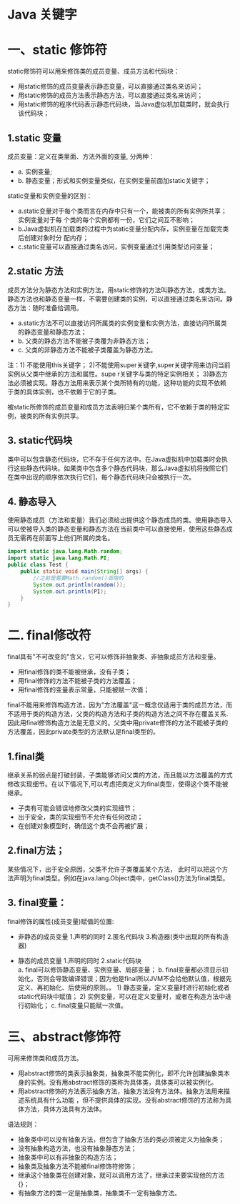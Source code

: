 Java 关键字
====================
# 一、static 修饰符

static修饰符可以用来修饰类的成员变量、成员方法和代码块：
-  用static修饰的成员变量表示静态变量，可以直接通过类名来访问；
- 用static修饰的成员方法表示静态方法，可以直接通过类名来访问；
- 用static修饰的程序代码表示静态代码块，当Java虚似机加载类时，就会执行该代码块；

## 1.static 变量
成员变量：定义在类里面、方法外面的变量, 分两种：
- a. 实例变量;
- b. 静态变量；形式和实例变量类似，在实例变量前面加static关键字；

static变量和实例变量的区别：
- a.static变量对于每个类而言在内存中只有一个，能被类的所有实例所共享；实例变量对于每   个类的每个实例都有一份，它们之间互不影响；
- b.Java虚拟机在加载类的过程中为static变量分配内存，实例变量在加载完类后创建对象时分   配内存；
- c.static变量可以直接通过类名访问，实例变量通过引用类型访问变量；
                              
## 2.static 方法
成员方法分为静态方法和实例方法，用static修饰的方法叫静态方法，或类方法。静态方法也和静态变量一样，不需要创建类的实例，可以直接通过类名来访问。静态方法：随时准备给调用。

- a.static方法不可以直接访问所属类的实例变量和实例方法，直接访问所属类的静态变量和静态方法；
- b. 父类的静态方法不能被子类覆为非静态方法；
- c. 父类的非静态方法不能被子类覆盖为静态方法。
 
 注：1) 不能使用this关键字；
   2)不能使用super关键字,super关键字用来访问当前实例从父类中继承的方法和属性。supe  r关键字与类的特定实例相关；
   3)静态方法必须被实现。静态方法用来表示某个类所特有的功能，这种功能的实现不依赖   于类的具体实例，也不依赖于它的子类。
			
被static所修饰的成员变量和成员方法表明归某个类所有，它不依赖于类的特定实例，被类的所有实例共享。
	
## 3. static代码块                  

类中可以包含静态代码块，它不存于任何方法中。在Java虚拟机中加载类时会执行这些静态代码块。如果类中包含多个静态代码块，那么Java虚拟机将按照它们在类中出现的顺序依次执行它们，每个静态代码块只会被执行一次。

## 4. 静态导入

使用静态成员（方法和变量）我们必须给出提供这个静态成员的类。使用静态导入可以使被导入类的静态变量和静态方法在当前类中可以直接使用，使用这些静态成员无需再在前面写上他们所属的类名。
```java
import static java.lang.Math.random;
import static java.lang.Math.PI;
public class Test {	
	public static void main(String[] args) {
		//之前是需要Math.random()调用的
		System.out.println(random());
		System.out.println(PI);				
	}			
}
```
		
# 二. final修改符

final具有"不可改变的"含义，它可以修饰非抽象类、非抽象成员方法和变量。
- 用final修饰的类不能被继承，没有子类；
- 用final修饰的方法不能被子类的方法覆盖；
- 用final修饰的变量表示常量，只能被赋一次值；

final不能用来修饰构造方法，因为"方法覆盖"这一概念仅适用于类的成员方法，而不适用于类的构造方法，父类的构造方法和子类的构造方法之间不存在覆盖关系. 因此用final修饰构造方法是无意义的。父类中用private修饰的方法不能被子类的方法覆盖，因此private类型的方法默认是final类型的。

## 1.final类

继承关系的弱点是打破封装，子类能够访问父类的方法，而且能以方法覆盖的方式修改实现细节。在以下情况下,可以考虑把类定义为final类型，使得这个类不能被继承。
- 子类有可能会错误地修改父类的实现细节；
- 出于安全，类的实现细节不允许有任何改动；
- 在创建对象模型时，确信这个类不会再被扩展；

## 2.final方法；
 
某些情况下，出于安全原因，父类不允许子类覆盖某个方法， 此时可以把这个方法声明为final类型。例如在java.lang.Object类中，getClass()方法为final类型。

## 3. final变量：
   
final修饰的属性(成员变量)赋值的位置:
- 非静态的成员变量
	1.声明的同时
	2.匿名代码块
	3.构造器(类中出现的所有构造器)

- 静态的成员变量
	1.声明的同时
	2.static代码块		    
		  a. final可以修饰静态变量、实例变量、局部变量；
		  b. final变量都必须显示初始化，否则会导致编译错误；因为他是final所以JVM不会给他默认值，根据先定义、再初始化、后使用的原则。。
			 1) 静态变量，定义变量时进行初始化或者static代码块中赋值；
			 2) 实例变量，可以在定义变量时，或者在构造方法中进行初始化；
		  c. final变量只能赋一次值。
				            

# 三、abstract修饰符

可用来修饰类和成员方法。
- 用abstract修饰的类表示抽象类，抽象类不能实例化，即不允许创建抽象类本身的实例。没有用abstract修饰的类称为具体类，具体类可以被实例化。
- 用abstract修饰的方法表示抽象方法，抽象方法没有方法体。抽象方法用来描述系统具有什么功能 ，但不提供具体的实现。没有abstract修饰的方法称为具体方法，具体方法具有方法体。
            
语法规则：
- 抽象类中可以没有抽象方法，但包含了抽象方法的类必须被定义为抽象类；
- 没有抽象构造方法，也没有抽象静态方法；
- 抽象类中可以有非抽象的构造方法；
- 抽象类及抽象方法不能被final修饰符修饰；
- 继承这个抽象类在创建对象，就可以调用方法了，继承过来要实现他的方法{}；
- 有抽象方法的类一定是抽象类，抽象类不一定有抽象方法。


